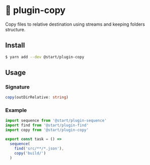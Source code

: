 # 👯 plugin-copy

Copy files to relative destination using streams and keeping folders structure.

## Install

```sh
$ yarn add --dev @start/plugin-copy
```

## Usage

### Signature

```ts
copy(outDirRelative: string)
```

### Example

```js
import sequence from '@start/plugin-sequence'
import find from '@start/plugin-find'
import copy from '@start/plugin-copy'

export const task = () =>
  sequence(
    find('src/**/*.json'),
    copy('build/')
  )
```
